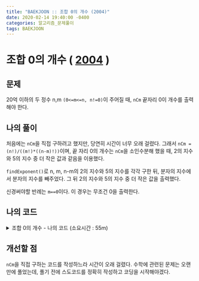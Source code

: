 ```yaml
---
title: "BAEKJOON :: 조합 0의 개수 (2004)"
date: 2020-02-14 19:40:00 -0400
categories: 알고리즘_문제풀이 
tags: BAEKJOON
---
```


# 조합 0의 개수 ( [2004](https://www.acmicpc.net/problem/2004) )

## 문제
20억 이하의 두 정수 n,m `(0<=m<=n, n!=0)`이 주어질 때, `nCm` 끝자리 0이 개수를 출력해야 한다.

## 나의 풀이
처음에는 `nCm`을 직접 구하려고 했지만, 당연히 시간이 너무 오래 걸렸다. 그래서 `nCm = (n!)/((m!)*((n-m)!))`이며, 끝 자리 0의 개수는 `nCm`을 소인수분해 했을 때, 2의 지수와 5의 지수 중 더 작은 값과 같음을 이용했다.  

`findExponent()`로 n, m, n-m의 2의 지수와 5의 지수를 각각 구한 뒤, 분자의 지수에서 분자의 지수를 빼주었다. 그 뒤 2의 지수와 5의 지수 중 더 작은 값을 출력했다.  

신경써야할 반례는 `m==0`이다. 이 경우는 무조건 0을 출력한다.
  
## 나의 코드

<details>
<summary>조합 0의 개수 - 나의 코드 (소요시간 : 55m)</summary>
<div markdown="1">

  
```
#include <stdio.h>
#include <stdlib.h>
#include <string.h>
#include <iostream>
#include <time.h>
#include <algorithm>

#ifdef _MSC_VER
#define _CRT_SCURE_NO_WARNINGS
#endif

using namespace std;
int n, m;

int getExponent(int number,int base) {
    int iter=base, ret=0;
    while(iter<=number) {
        ret+=number/iter;
        if(iter>2000000000/base) break;
        iter*=base;
    }
    return ret;
}

int main()
{
    ios::sync_with_stdio(false);
    cin.tie(NULL);
    cin >> n >> m;
    int numeratorfive = getExponent(n,5);
    int denominatorfive = getExponent(m,5)+getExponent(n-m,5);
    int numeratortwo = getExponent(n,2);
    int denominatortwo = getExponent(m,2)+getExponent(n-m,2);
    if(m>0)
        cout<<min(numeratorfive-denominatorfive,numeratortwo-denominatortwo);
    else
        cout<<"0";
}

```
</div>
</details>

## 개선할 점
`nCm`을 직접 구하는 코드를 작성하느라 시간이 오래 걸렸다. 수학에 관련된 문제는 오랜만에 풀었는데, 풀기 전에 스도코드를 정확히 작성하고 코딩을 시작해야겠다.